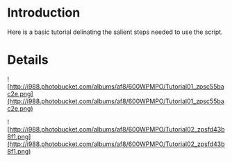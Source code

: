 # Introduction #

Here is a basic tutorial delinating the salient steps needed to use the script.


# Details #

![http://i988.photobucket.com/albums/af8/600WPMPO/Tutorial01_zpsc55bac2e.png](http://i988.photobucket.com/albums/af8/600WPMPO/Tutorial01_zpsc55bac2e.png)





![http://i988.photobucket.com/albums/af8/600WPMPO/Tutorial02_zpsfd43b8f1.png](http://i988.photobucket.com/albums/af8/600WPMPO/Tutorial02_zpsfd43b8f1.png)